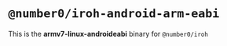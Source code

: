 # `@number0/iroh-android-arm-eabi`

This is the **armv7-linux-androideabi** binary for `@number0/iroh`

